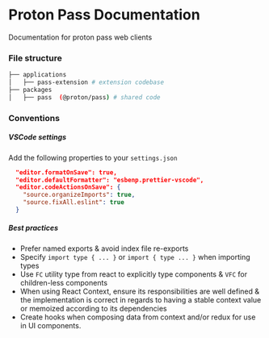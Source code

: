 # Proton Pass Documentation

Documentation for proton pass web clients

### File structure

```bash
├── applications
│   ├── pass-extension # extension codebase
├── packages
│   ├── pass  (@proton/pass) # shared code
```

### Conventions

##### VSCode settings

Add the following properties to your `settings.json`

```json
  "editor.formatOnSave": true,
  "editor.defaultFormatter": "esbenp.prettier-vscode",
  "editor.codeActionsOnSave": {
    "source.organizeImports": true,
    "source.fixAll.eslint": true
  }
```

##### Best practices

-   Prefer named exports & avoid index file re-exports
-   Specify `import type { ... }` or `import { type ... }` when importing types
-   Use `FC` utility type from react to explicitly type components & `VFC` for children-less components
-   When using React Context, ensure its responsibilities are well defined & the implementation is correct in regards to having a stable context value or memoized according to its dependencies
-   Create hooks when composing data from context and/or redux for use in UI components.
